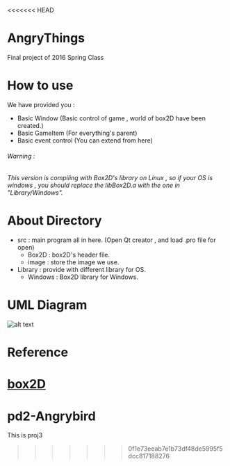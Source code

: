 <<<<<<< HEAD
# AngryThings
Final project of 2016 Spring Class

# How to use
We have provided you :
* Basic Window (Basic control of game , world of box2D have been created.)
* Basic GameItem (For everything's parent)
* Basic event control (You can extend from here)

###### Warning : 
###### This version is compiling with Box2D's library on Linux , so if your OS is windows , you should replace the libBox2D.a with the one in "Library/Windows".

# About Directory 
* src : main program all in here. (Open Qt creator , and load .pro file for open)
  * Box2D : box2D's header file.
  * image : store the image we use.
* Library : provide with different library for OS.
  * Windows : Box2D library for Windows.

# UML Diagram
![alt text][figure_lab2]

[figure_lab2]:https://github.com/ncku-pd2/Example-code-for-Project-3/blob/master/UML%20diagram/UML_diagram.png

# Reference 
[box2D](http://box2d.org/)
=======
# pd2-Angrybird
This is proj3
>>>>>>> 0f1e73eeab7e1b73df48de5995f5dcc817188276
